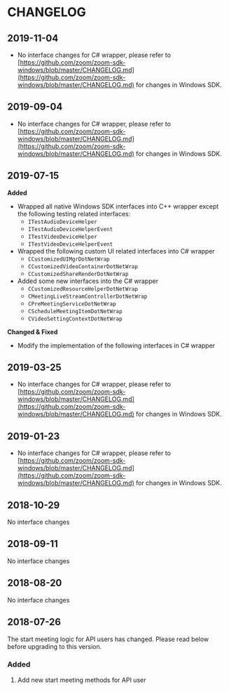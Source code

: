 # CHANGELOG

## 2019-11-04

* No interface changes for C# wrapper, please refer to [https://github.com/zoom/zoom-sdk-windows/blob/master/CHANGELOG.md](https://github.com/zoom/zoom-sdk-windows/blob/master/CHANGELOG.md) for changes in Windows SDK.

## 2019-09-04

* No interface changes for C# wrapper, please refer to [https://github.com/zoom/zoom-sdk-windows/blob/master/CHANGELOG.md](https://github.com/zoom/zoom-sdk-windows/blob/master/CHANGELOG.md) for changes in Windows SDK.

## 2019-07-15

**Added**

* Wrapped all native Windows SDK interfaces into C++ wrapper except the following testing related interfaces:
  * `ITestAudioDeviceHelper`
  * `ITestAudioDeviceHelperEvent`
  * `ITestVideoDeviceHelper`
  * `ITestVideoDeviceHelperEvent`
* Wrapped the following custom UI related interfaces into C# wrapper
  * `CCustomizedUIMgrDotNetWrap`
  * `CCustomizedVideoContainerDotNetWrap`
  * `CCustomizedShareRenderDotNetWrap`
* Added some new interfaces into the C# wrapper
  * `CCustomizedResourceHelperDotNetWrap`
  * `CMeetingLiveStreamControllerDotNetWrap`
  * `CPreMeetingServiceDotNetWrap`
  * `CScheduleMeetingItemDotNetWrap`
  * `CVideoSettingContextDotNetWrap`

**Changed & Fixed**

* Modify the implementation of the following interfaces in C# wrapper

## 2019-03-25

* No interface changes for C# wrapper, please refer to [https://github.com/zoom/zoom-sdk-windows/blob/master/CHANGELOG.md](https://github.com/zoom/zoom-sdk-windows/blob/master/CHANGELOG.md) for changes in Windows SDK.

## 2019-01-23

* No interface changes for C# wrapper, please refer to [https://github.com/zoom/zoom-sdk-windows/blob/master/CHANGELOG.md](https://github.com/zoom/zoom-sdk-windows/blob/master/CHANGELOG.md) for changes in Windows SDK.

## 2018-10-29

No interface changes

## 2018-09-11

No interface changes

## 2018-08-20

No interface changes

## 2018-07-26

The start meeting logic for API users has changed. Please read below before upgrading to this version.

### Added

1. Add new start meeting methods for API user
